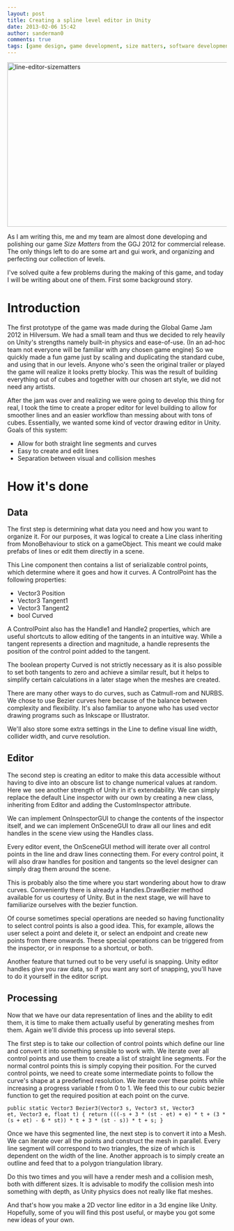 ```yaml
---
layout: post
title: Creating a spline level editor in Unity
date: 2013-02-06 15:42
author: sanderman0
comments: true
tags: [game design, game development, size matters, software development, tool development]
---
```

<a href="http://sanderman0.files.wordpress.com/2013/02/line-editor-sizematters.png"><img class="aligncenter size-full wp-image-292" alt="line-editor-sizematters" src="http://sanderman0.files.wordpress.com/2013/02/line-editor-sizematters.png" width="625" height="377" /></a>

As I am writing this, me and my team are almost done developing and polishing our game <em>Size Matters</em> from the GGJ 2012 for commercial release. The only things left to do are some art and gui work, and organizing and perfecting our collection of levels.

I've solved quite a few problems during the making of this game, and today I will be writing about one of them. First some background story.
<h1>Introduction</h1>
The first prototype of the game was made during the Global Game Jam 2012 in Hilversum. We had a small team and thus we decided to rely heavily on Unity's strengths namely built-in physics and ease-of-use. (In an ad-hoc team not everyone will be familiar with any chosen game engine) So we quickly made a fun game just by scaling and duplicating the standard cube, and using that in our levels. Anyone who's seen the original trailer or played the game will realize it looks pretty blocky. This was the result of building everything out of cubes and together with our chosen art style, we did not need any artists.

After the jam was over and realizing we were going to develop this thing for real, I took the time to create a proper editor for level building to allow for smoother lines and an easier workflow than messing about with tons of cubes. Essentially, we wanted some kind of vector drawing editor in Unity. Goals of this system:
<ul>
	<li>Allow for both straight line segments and curves</li>
	<li>Easy to create and edit lines</li>
	<li>Separation between visual and collision meshes</li>
</ul>
<h1>How it's done</h1>
<h2>Data</h2>
The first step is determining what data you need and how you want to organize it. For our purposes, it was logical to create a Line class inheriting from MonoBehaviour to stick on a gameObject. This meant we could make prefabs of lines or edit them directly in a scene.

This Line component then contains a list of serializable control points, which determine where it goes and how it curves. A ControlPoint has the following properties:
<ul>
	<li>Vector3 Position</li>
	<li>Vector3 Tangent1</li>
	<li>Vector3 Tangent2</li>
	<li>bool Curved</li>
</ul>
A ControlPoint also has the Handle1 and Handle2 properties, which are useful shortcuts to allow editing of the tangents in an intuitive way. While a tangent represents a direction and magnitude, a handle represents the position of the control point added to the tangent.

The boolean property Curved is not strictly necessary as it is also possible to set both tangents to zero and achieve a similar result, but it helps to simplify certain calculations in a later stage when the meshes are created.

There are many other ways to do curves, such as Catmull-rom and NURBS. We chose to use Bezier curves here because of the balance between complexity and flexibility. It's also familiar to anyone who has used vector drawing programs such as Inkscape or Illustrator.

We'll also store some extra settings in the Line to define visual line width, collider width, and curve resolution.
<h2>Editor</h2>
The second step is creating an editor to make this data accessible without having to dive into an obscure list to change numerical values at random. Here we  see another strength of Unity in it's extendability. We can simply replace the default Line inspector with our own by creating a new class, inheriting from Editor and adding the CustomInspector attribute.

We can implement OnInspectorGUI to change the contents of the inspector itself, and we can implement OnSceneGUI to draw all our lines and edit handles in the scene view using the Handles class.

Every editor event, the OnSceneGUI method will iterate over all control points in the line and draw lines connecting them. For every control point, it will also draw handles for position and tangents so the level designer can simply drag them around the scene.

This is probably also the time where you start wondering about how to draw curves. Conveniently there is already a Handles.DrawBezier method available for us courtesy of Unity. But in the next stage, we will have to familiarize ourselves with the bezier function.

Of course sometimes special operations are needed so having functionality to select control points is also a good idea. This, for example, allows the user select a point and delete it, or select an endpoint and create new points from there onwards. These special operations can be triggered from the inspector, or in response to a shortcut, or both.

Another feature that turned out to be very useful is snapping. Unity editor handles give you raw data, so if you want any sort of snapping, you'll have to do it yourself in the editor script.
<h2>Processing</h2>
Now that we have our data representation of lines and the ability to edit them, it is time to make them actually useful by generating meshes from them. Again we'll divide this process up into several steps.

The first step is to take our collection of control points which define our line and convert it into something sensible to work with. We iterate over all control points and use them to create a list of straight line segments. For the normal control points this is simply copying their position. For the curved control points, we need to create some intermediate points to follow the curve's shape at a predefined resolution. We iterate over these points while increasing a progress variable <em>t</em> from 0 to 1. We feed this to our cubic bezier function to get the required position at each point on the curve.<code></code>

<code>public static Vector3 Bezier3(Vector3 s, Vector3 st, Vector3 et, Vector3 e, float t) {
return (((-s + 3 * (st - et) + e) * t + (3 * (s + et) - 6 * st)) * t + 3 * (st - s)) * t + s;
}
</code>

Once we have this segmented line, the next step is to convert it into a Mesh. We can iterate over all the points and construct the mesh in parallel. Every line segment will correspond to two triangles, the size of which is dependent on the width of the line. Another approach is to simply create an outline and feed that to a polygon triangulation library.

Do this two times and you will have a render mesh and a collision mesh, both with different sizes. It is advisable to modify the collision mesh into something with depth, as Unity physics does not really like flat meshes.

And that's how you make a 2D vector line editor in a 3d engine like Unity. Hopefully, some of you will find this post useful, or maybe you got some new ideas of your own.
